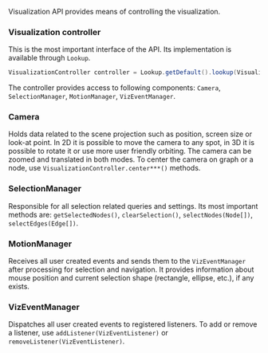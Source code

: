 Visualization API provides means of controlling the visualization.

### Visualization controller

This is the most important interface of the API. Its implementation is available through `Lookup`.

```java
VisualizationController controller = Lookup.getDefault().lookup(VisualizationController.class);
```

The controller provides access to following components: `Camera`, `SelectionManager`, `MotionManager`, `VizEventManager`.

### Camera

Holds data related to the scene projection such as position, screen size or look-at point. In 2D it is possible to move the camera to any spot, in 3D it is possible to rotate it or use more user friendly orbiting. The camera can be zoomed and translated in both modes. To center the camera on graph or a node, use `VisualizationController.center***()` methods.

### SelectionManager

Responsible for all selection related queries and settings. Its most important methods are: `getSelectedNodes()`, `clearSelection()`, `selectNodes(Node[])`, `selectEdges(Edge[])`.

### MotionManager

Receives all user created events and sends them to the `VizEventManager` after processing for selection and navigation. It provides information about mouse position and current selection shape (rectangle, ellipse, etc.), if any exists.

### VizEventManager

Dispatches all user created events to registered listeners. To add or remove a listener, use `addListener(VizEventListener)` or `removeListener(VizEventListener)`. 